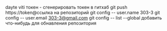 dayte viti 
токен - 
сгенерировать токен в гитхаб
git push https://token@ссылка на репозиторий
 git config -- user.name 303-3
 git config -- user.email 303-3@gmail.com
 git config -- list --global
 добавить что-нибудь для обнавления репозитория

